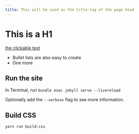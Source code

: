 ```yaml
---
title: This will be used as the title-tag of the page head
---
```


# This is a H1

[the clickable text](http://xlson.com/)

* Bullet lists are also easy to create
* One more

## Run the site

In Terminal, run `bundle exec jekyll serve --livereload`

Optionally add the `--verbose` flag to see more information.

## Build CSS

`yarn run build:css`